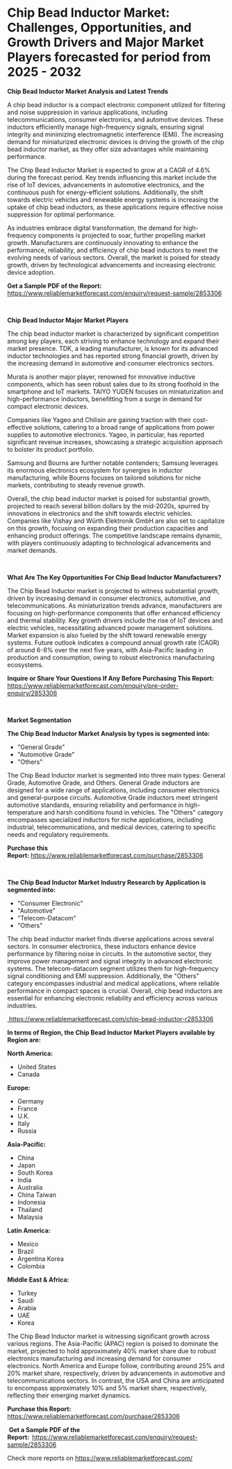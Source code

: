 <p><h1>Chip Bead Inductor Market: Challenges, Opportunities, and Growth Drivers and Major Market Players forecasted for period from 2025 - 2032</h1></p><p><strong>Chip Bead Inductor Market Analysis and Latest Trends</strong></p>
<p><p>A chip bead inductor is a compact electronic component utilized for filtering and noise suppression in various applications, including telecommunications, consumer electronics, and automotive devices. These inductors efficiently manage high-frequency signals, ensuring signal integrity and minimizing electromagnetic interference (EMI). The increasing demand for miniaturized electronic devices is driving the growth of the chip bead inductor market, as they offer size advantages while maintaining performance.</p><p>The Chip Bead Inductor Market is expected to grow at a CAGR of 4.6% during the forecast period. Key trends influencing this market include the rise of IoT devices, advancements in automotive electronics, and the continuous push for energy-efficient solutions. Additionally, the shift towards electric vehicles and renewable energy systems is increasing the uptake of chip bead inductors, as these applications require effective noise suppression for optimal performance.</p><p>As industries embrace digital transformation, the demand for high-frequency components is projected to soar, further propelling market growth. Manufacturers are continuously innovating to enhance the performance, reliability, and efficiency of chip bead inductors to meet the evolving needs of various sectors. Overall, the market is poised for steady growth, driven by technological advancements and increasing electronic device adoption.</p></p>
<p><strong>Get a Sample PDF of the Report:&nbsp;</strong> <a href="https://www.reliablemarketforecast.com/enquiry/request-sample/2853306?utm_campaign=2478&utm_medium=2&utm_source=Github&utm_content=ia&utm_term=11032025&utm_id=chip-bead-inductor">https://www.reliablemarketforecast.com/enquiry/request-sample/2853306</a></p>
<p>&nbsp;</p>
<p><strong>Chip Bead Inductor Major Market Players</strong></p>
<p><p>The chip bead inductor market is characterized by significant competition among key players, each striving to enhance technology and expand their market presence. TDK, a leading manufacturer, is known for its advanced inductor technologies and has reported strong financial growth, driven by the increasing demand in automotive and consumer electronics sectors. </p><p>Murata is another major player, renowned for innovative inductive components, which has seen robust sales due to its strong foothold in the smartphone and IoT markets. TAIYO YUDEN focuses on miniaturization and high-performance inductors, benefitting from a surge in demand for compact electronic devices.</p><p>Companies like Yageo and Chilisin are gaining traction with their cost-effective solutions, catering to a broad range of applications from power supplies to automotive electronics. Yageo, in particular, has reported significant revenue increases, showcasing a strategic acquisition approach to bolster its product portfolio.</p><p>Samsung and Bourns are further notable contenders; Samsung leverages its enormous electronics ecosystem for synergies in inductor manufacturing, while Bourns focuses on tailored solutions for niche markets, contributing to steady revenue growth.</p><p>Overall, the chip bead inductor market is poised for substantial growth, projected to reach several billion dollars by the mid-2020s, spurred by innovations in electronics and the shift towards electric vehicles. Companies like Vishay and Würth Elektronik GmbH are also set to capitalize on this growth, focusing on expanding their production capacities and enhancing product offerings. The competitive landscape remains dynamic, with players continuously adapting to technological advancements and market demands.</p></p>
<p>&nbsp;</p>
<p><strong>What Are The Key Opportunities For Chip Bead Inductor Manufacturers?</strong></p>
<p><p>The Chip Bead Inductor market is projected to witness substantial growth, driven by increasing demand in consumer electronics, automotive, and telecommunications. As miniaturization trends advance, manufacturers are focusing on high-performance components that offer enhanced efficiency and thermal stability. Key growth drivers include the rise of IoT devices and electric vehicles, necessitating advanced power management solutions. Market expansion is also fueled by the shift toward renewable energy systems. Future outlook indicates a compound annual growth rate (CAGR) of around 6-8% over the next five years, with Asia-Pacific leading in production and consumption, owing to robust electronics manufacturing ecosystems.</p></p>
<p><strong>Inquire or Share Your Questions If Any Before Purchasing This Report:</strong> <a href="https://www.reliablemarketforecast.com/enquiry/pre-order-enquiry/2853306?utm_campaign=2478&utm_medium=2&utm_source=Github&utm_content=ia&utm_term=11032025&utm_id=chip-bead-inductor">https://www.reliablemarketforecast.com/enquiry/pre-order-enquiry/2853306</a></p>
<p>&nbsp;</p>
<p><strong>Market Segmentation</strong></p>
<p><strong>The Chip Bead Inductor Market Analysis by types is segmented into:</strong></p>
<p><ul><li>"General Grade"</li><li>"Automotive Grade"</li><li>"Others"</li></ul></p>
<p><p>The Chip Bead Inductor market is segmented into three main types: General Grade, Automotive Grade, and Others. General Grade inductors are designed for a wide range of applications, including consumer electronics and general-purpose circuits. Automotive Grade inductors meet stringent automotive standards, ensuring reliability and performance in high-temperature and harsh conditions found in vehicles. The "Others" category encompasses specialized inductors for niche applications, including industrial, telecommunications, and medical devices, catering to specific needs and regulatory requirements.</p></p>
<p><strong>Purchase this Report:&nbsp;</strong><a href="https://www.reliablemarketforecast.com/purchase/2853306?utm_campaign=2478&utm_medium=2&utm_source=Github&utm_content=ia&utm_term=11032025&utm_id=chip-bead-inductor">https://www.reliablemarketforecast.com/purchase/2853306</a></p>
<p>&nbsp;</p>
<p><strong>The Chip Bead Inductor Market Industry Research by Application is segmented into:</strong></p>
<p><ul><li>"Consumer Electronic"</li><li>"Automotive"</li><li>"Telecom-Datacom"</li><li>"Others"</li></ul></p>
<p><p>The chip bead inductor market finds diverse applications across several sectors. In consumer electronics, these inductors enhance device performance by filtering noise in circuits. In the automotive sector, they improve power management and signal integrity in advanced electronic systems. The telecom-datacom segment utilizes them for high-frequency signal conditioning and EMI suppression. Additionally, the "Others" category encompasses industrial and medical applications, where reliable performance in compact spaces is crucial. Overall, chip bead inductors are essential for enhancing electronic reliability and efficiency across various industries.</p></p>
<p><a href="https://www.reliablemarketforecast.com/chip-bead-inductor-r2853306?utm_campaign=2478&utm_medium=2&utm_source=Github&utm_content=ia&utm_term=11032025&utm_id=chip-bead-inductor">&nbsp;https://www.reliablemarketforecast.com/chip-bead-inductor-r2853306</a></p>
<p><strong>In terms of Region, the Chip Bead Inductor Market Players available by Region are:</strong></p>
<p>
    <p> <strong> North America: </strong>
        <ul>
            <li>United States</li>
            <li>Canada</li>
        </ul>
        </p> 
    <p> <strong> Europe: </strong>
        <ul>
            <li>Germany</li>
            <li>France</li>
            <li>U.K.</li>
            <li>Italy</li>
            <li>Russia</li>
        </ul>
        </p> 
    <p> <strong> Asia-Pacific: </strong>
        <ul>
            <li>China</li>
            <li>Japan</li>
            <li>South Korea</li>
            <li>India</li>
            <li>Australia</li>
            <li>China Taiwan</li>
            <li>Indonesia</li>
            <li>Thailand</li>
            <li>Malaysia</li>
        </ul>
        </p> 
    <p> <strong> Latin America: </strong>
        <ul>
            <li>Mexico</li>
            <li>Brazil</li>
            <li>Argentina Korea</li>
            <li>Colombia</li>
        </ul>
        </p> 
    <p> <strong> Middle East & Africa: </strong>
        <ul>
            <li>Turkey</li>
            <li>Saudi</li>
            <li>Arabia</li>
            <li>UAE</li>
            <li>Korea</li>
        </ul>
    </p>
    </p>
<p><p>The Chip Bead Inductor market is witnessing significant growth across various regions. The Asia-Pacific (APAC) region is poised to dominate the market, projected to hold approximately 40% market share due to robust electronics manufacturing and increasing demand for consumer electronics. North America and Europe follow, contributing around 25% and 20% market share, respectively, driven by advancements in automotive and telecommunications sectors. In contrast, the USA and China are anticipated to encompass approximately 10% and 5% market share, respectively, reflecting their emerging market dynamics.</p></p>
<p><strong>Purchase this Report: </strong><a href="https://www.reliablemarketforecast.com/purchase/2853306?utm_campaign=2478&utm_medium=2&utm_source=Github&utm_content=ia&utm_term=11032025&utm_id=chip-bead-inductor">https://www.reliablemarketforecast.com/purchase/2853306</a></p>
<p>&nbsp;<strong>Get a Sample PDF of the Report:&nbsp;&nbsp;</strong><a href="https://www.reliablemarketforecast.com/enquiry/request-sample/2853306?utm_campaign=2478&utm_medium=2&utm_source=Github&utm_content=ia&utm_term=11032025&utm_id=chip-bead-inductor">https://www.reliablemarketforecast.com/enquiry/request-sample/2853306</a></p>
<p><strong></strong></p>
<p>Check more reports on <a href="https://www.reliablemarketforecast.com/?utm_campaign=2478&utm_medium=2&utm_source=Github&utm_content=ia&utm_term=11032025&utm_id=chip-bead-inductor">https://www.reliablemarketforecast.com/</a></p>